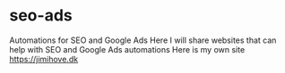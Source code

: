 # seo-ads
Automations for SEO and Google Ads
Here I will share websites that can help with SEO and Google Ads automations
Here is my own site https://jimihove.dk
